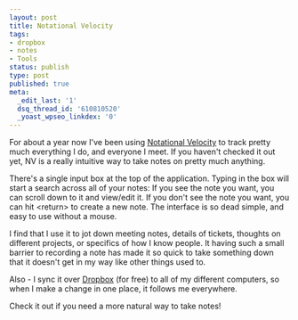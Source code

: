```yaml
---
layout: post
title: Notational Velocity
tags:
- dropbox
- notes
- Tools
status: publish
type: post
published: true
meta:
  _edit_last: '1'
  dsq_thread_id: '610810520'
  _yoast_wpseo_linkdex: '0'
---
```

For about a year now I've been using <a href="http://notational.net/">Notational Velocity</a> to track pretty much everything I do, and everyone I meet.  If you haven't checked it out yet, NV is a really intuitive way to take notes on pretty much anything.

There's a single input box at the top of the application.  Typing in the box will start a search across all of your notes:  If you see the note you want, you can scroll down to it and view/edit it.  If you don't see the note you want, you can hit &lt;return&gt; to create a new note.  The interface is so dead simple, and easy to use without a mouse.

I find that I use it to jot down meeting notes, details of tickets, thoughts on different projects, or specifics of how I know people.  It having such a small barrier to recording a note has made it so quick to take something down that it doesn't get in my way like other things used to.

Also - I sync it over <a href="https://www.dropbox.com/">Dropbox</a> (for free) to all of my different computers, so when I make a change in one place, it follows me everywhere.

Check it out if you need a more natural way to take notes!
